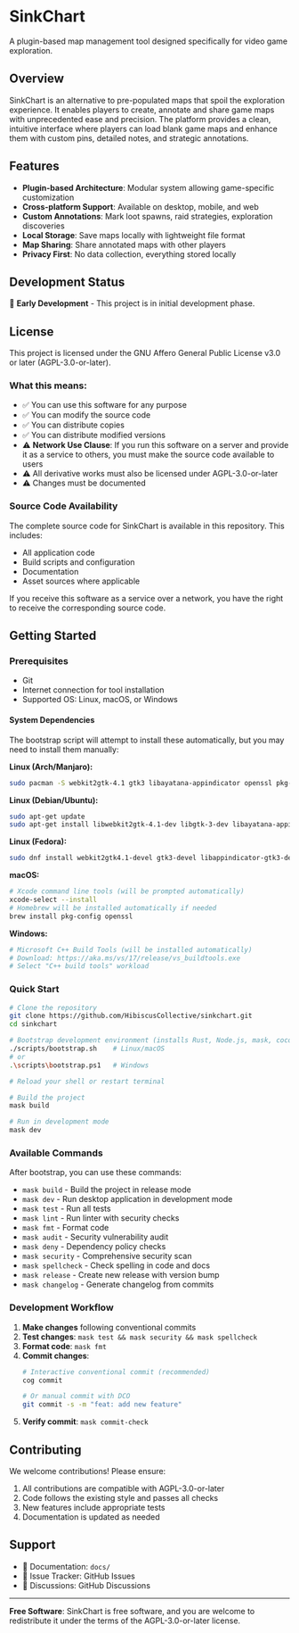 # SinkChart

A plugin-based map management tool designed specifically for video game exploration.

## Overview

SinkChart is an alternative to pre-populated maps that spoil the exploration experience. It enables players to create, annotate and share game maps with unprecedented ease and precision. The platform provides a clean, intuitive interface where players can load blank game maps and enhance them with custom pins, detailed notes, and strategic annotations.

## Features

- **Plugin-based Architecture**: Modular system allowing game-specific customization
- **Cross-platform Support**: Available on desktop, mobile, and web
- **Custom Annotations**: Mark loot spawns, raid strategies, exploration discoveries
- **Local Storage**: Save maps locally with lightweight file format
- **Map Sharing**: Share annotated maps with other players
- **Privacy First**: No data collection, everything stored locally

## Development Status

🚧 **Early Development** - This project is in initial development phase.

## License

This project is licensed under the GNU Affero General Public License v3.0 or later (AGPL-3.0-or-later).

### What this means:

- ✅ You can use this software for any purpose
- ✅ You can modify the source code
- ✅ You can distribute copies
- ✅ You can distribute modified versions
- ⚠️ **Network Use Clause**: If you run this software on a server and provide it as a service to others, you must make the source code available to users
- ⚠️ All derivative works must also be licensed under AGPL-3.0-or-later
- ⚠️ Changes must be documented

### Source Code Availability

The complete source code for SinkChart is available in this repository. This includes:
- All application code
- Build scripts and configuration
- Documentation
- Asset sources where applicable

If you receive this software as a service over a network, you have the right to receive the corresponding source code.

## Getting Started

### Prerequisites

- Git
- Internet connection for tool installation
- Supported OS: Linux, macOS, or Windows

#### System Dependencies

The bootstrap script will attempt to install these automatically, but you may need to install them manually:

**Linux (Arch/Manjaro):**
```bash
sudo pacman -S webkit2gtk-4.1 gtk3 libayatana-appindicator openssl pkg-config libxdo base-devel
```

**Linux (Debian/Ubuntu):**
```bash
sudo apt-get update
sudo apt-get install libwebkit2gtk-4.1-dev libgtk-3-dev libayatana-appindicator3-dev libssl-dev pkg-config libxdo-dev build-essential
```

**Linux (Fedora):**
```bash
sudo dnf install webkit2gtk4.1-devel gtk3-devel libappindicator-gtk3-devel openssl-devel pkgconf-pkg-config libxdo-devel gcc gcc-c++ make
```

**macOS:**
```bash
# Xcode command line tools (will be prompted automatically)
xcode-select --install
# Homebrew will be installed automatically if needed
brew install pkg-config openssl
```

**Windows:**
```powershell
# Microsoft C++ Build Tools (will be installed automatically)
# Download: https://aka.ms/vs/17/release/vs_buildtools.exe
# Select "C++ build tools" workload
```

### Quick Start

```bash
# Clone the repository
git clone https://github.com/HibiscusCollective/sinkchart.git
cd sinkchart

# Bootstrap development environment (installs Rust, Node.js, mask, cocogitto, etc.)
./scripts/bootstrap.sh    # Linux/macOS
# or
.\scripts\bootstrap.ps1   # Windows

# Reload your shell or restart terminal

# Build the project
mask build

# Run in development mode
mask dev
```

### Available Commands

After bootstrap, you can use these commands:

- `mask build` - Build the project in release mode
- `mask dev` - Run desktop application in development mode
- `mask test` - Run all tests
- `mask lint` - Run linter with security checks
- `mask fmt` - Format code
- `mask audit` - Security vulnerability audit
- `mask deny` - Dependency policy checks
- `mask security` - Comprehensive security scan
- `mask spellcheck` - Check spelling in code and docs
- `mask release` - Create new release with version bump
- `mask changelog` - Generate changelog from commits

### Development Workflow

1. **Make changes** following conventional commits
2. **Test changes**: `mask test && mask security && mask spellcheck`
3. **Format code**: `mask fmt`
4. **Commit changes**:
   ```bash
   # Interactive conventional commit (recommended)
   cog commit
   
   # Or manual commit with DCO
   git commit -s -m "feat: add new feature"
   ```
5. **Verify commit**: `mask commit-check`

## Contributing

We welcome contributions! Please ensure:

1. All contributions are compatible with AGPL-3.0-or-later
2. Code follows the existing style and passes all checks
3. New features include appropriate tests
4. Documentation is updated as needed

## Support

- 📖 Documentation: `docs/`
- 🐛 Issue Tracker: GitHub Issues
- 💬 Discussions: GitHub Discussions

---

**Free Software**: SinkChart is free software, and you are welcome to redistribute it under the terms of the AGPL-3.0-or-later license.